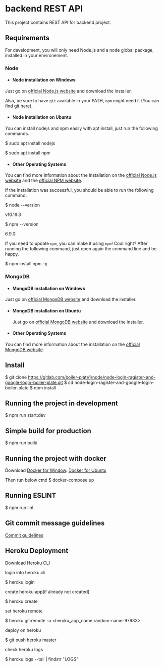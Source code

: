 # backend REST API

This project contains REST API for backend project.

## Requirements

For development, you will only need Node.js and a node global package, installed in your environement.

### Node

- #### Node installation on Windows

Just go on [official Node.js website](https://nodejs.org/) and download the installer.

Also, be sure to have `git` available in your PATH, `npm` might need it (You can find git [here](https://git-scm.com/)).

- #### Node installation on Ubuntu

You can install nodejs and npm easily with apt install, just run the following commands.

\$ sudo apt install nodejs

\$ sudo apt install npm

- #### Other Operating Systems

You can find more information about the installation on the [official Node.js website](https://nodejs.org/) and the [official NPM website](https://npmjs.org/).

If the installation was successful, you should be able to run the following command.

\$ node --version

v10.16.3

\$ npm --version

6.9.0

If you need to update `npm`, you can make it using `npm`! Cool right? After running the following command, just open again the command line and be happy.

\$ npm install npm -g

### MongoDB

- #### MongoDB installation on Windows

Just go on [official MongoDB website](https://docs.mongodb.com/manual/tutorial/install-mongodb-on-windows/) and download the installer.

- #### MongoDB installation on Ubuntu

  Just go on [official MongoDB website](https://docs.mongodb.com/manual/tutorial/install-mongodb-on-ubuntu/) and download the installer.

- #### Other Operating Systems

You can find more information about the installation on the [official MongoDB website](https://docs.mongodb.com/manual/administration/install-community/).

## Install

$ git clone https://gitlab.com/boiler-plate1/node/node-login-ragister-and-google-login-boiler-plate.git
$ cd node-login-ragister-and-google-login-boiler-plate
\$ npm install

## Running the project in development

\$ npm run start:dev

## Simple build for production

\$ npm run build

## Running the project with docker

Download [Docker for Window](https://docs.docker.com/docker-for-windows/install/). [Docker for Ubuntu](https://docs.docker.com/install/linux/docker-ce/ubuntu)

Then run below cmd
\$ docker-compose up

## Running ESLINT

\$ npm run lint

## Git commit message guidelines

[Commit guidelines](http://karma-runner.github.io/1.0/dev/git-commit-msg.html)

## Heroku Deployment

[Download Heroku CLI](https://devcenter.heroku.com/articles/heroku-cli#download-and-install)

login into heroku cli

\$ heroku login

create heroku app[if already not created]

\$ heroku create

set heroku remote

\$ heroku git:remote -a <heroku_app_name:random-name-97933>

deploy on heroku

\$ git push heroku master

check heroku logs

\$ heroku logs --tail | findstr "LOGS"
